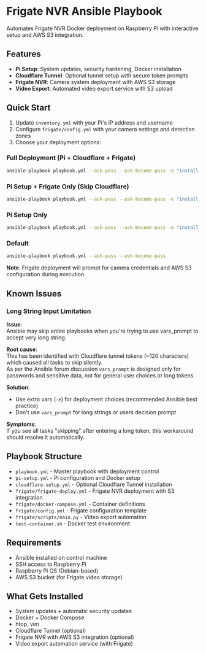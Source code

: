 # Frigate NVR Ansible Playbook

Automates Frigate NVR Docker deployment on Raspberry Pi with interactive setup and AWS S3 integration.

## Features

- **Pi Setup**: System updates, security hardening, Docker installation
- **Cloudflare Tunnel**: Optional tunnel setup with secure token prompts
- **Frigate NVR**: Camera system deployment with AWS S3 storage
- **Video Export**: Automated video export service with S3 upload

## Quick Start

1. Update `inventory.yml` with your Pi's IP address and username
2. Configure `frigate/config.yml` with your camera settings and detection zones
3. Choose your deployment options:

### Full Deployment (Pi + Cloudflare + Frigate)
```bash
ansible-playbook playbook.yml --ask-pass --ask-become-pass -e "install_cloudflare=yes deploy_frigate=yes"
```

### Pi Setup + Frigate Only (Skip Cloudflare)
```bash
ansible-playbook playbook.yml --ask-pass --ask-become-pass -e "install_cloudflare=no deploy_frigate=yes"
```

### Pi Setup Only
```bash
ansible-playbook playbook.yml --ask-pass --ask-become-pass -e "install_cloudflare=no deploy_frigate=no"
```

### Default
```bash
ansible-playbook playbook.yml --ask-pass --ask-become-pass
```

**Note**: Frigate deployment will prompt for camera credentials and AWS S3 configuration during execution.

## Known Issues

### Long String Input Limitation
**Issue**:  
Ansible may skip entire playbooks when you're trying to use vars_prompt to accept very long string.

**Root cause**:  
This has been identified with Cloudflare tunnel tokens (~120 characters) which caused all tasks to skip silently.  
As per the Ansible forum discussion `vars_prompt` is designed only for passwords and sensitive data, not for general user choices or long tokens.

**Solution**: 
- Use extra vars (`-e`) for deployment choices (recommended Ansible best practice)
- Don't use `vars_prompt` for long strings or users decision prompt

**Symptoms**:  
If you see all tasks "skipping" after entering a long token, this workaround should resolve it automatically.

## Playbook Structure

- `playbook.yml` - Master playbook with deployment control
- `pi-setup.yml` - Pi configuration and Docker setup
- `cloudflare-setup.yml` - Optional Cloudflare Tunnel installation
- `frigate/frigate-deploy.yml` - Frigate NVR deployment with S3 integration
- `frigate/docker-compose.yml` - Container definitions
- `frigate/config.yml` - Frigate configuration template
- `frigate/scripts/main.py` - Video export automation
- `test-container.sh` - Docker test environment

## Requirements

- Ansible installed on control machine
- SSH access to Raspberry Pi
- Raspberry Pi OS (Debian-based)
- AWS S3 bucket (for Frigate video storage)

## What Gets Installed

- System updates + automatic security updates
- Docker + Docker Compose
- htop, vim
- Cloudflare Tunnel (optional)
- Frigate NVR with AWS S3 integration (optional)
- Video export automation service (with Frigate)